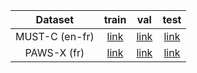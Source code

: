 |   Dataset   |   train   |   val   |   test   |
|:-----------:|:---------:|:--------------:|:--------:|
|   MUST-C (en-fr)   |  [link](https://iwslt-data.s3.ap-south-1.amazonaws.com/fr_en_train_data)  |  [link](https://iwslt-data.s3.ap-south-1.amazonaws.com/fr_en_train_data)  | [link](https://iwslt-data.s3.ap-south-1.amazonaws.com/fr_en_test_data) |
|  PAWS-X (fr)  | [link](https://iwslt-data.s3.ap-south-1.amazonaws.com/paws_fr_train) |  [link](https://iwslt-data.s3.ap-south-1.amazonaws.com/fr_en_train_data)  | [link](https://iwslt-data.s3.ap-south-1.amazonaws.com/fr_en_test_data) | 


